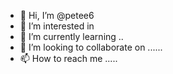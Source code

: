 - 👋 Hi, I’m @petee6 
- 👀 I’m interested in 
- 🌱 I’m currently learning ..
- 💞️ I’m looking to collaborate on ......
- 📫 How to reach me .....

<!---
petee6/petee6 is a ✨ special ✨ repository because its `README.md` (this file) appears on your GitHub profile.
You can click the Preview link to take a look at your changes.
--->
